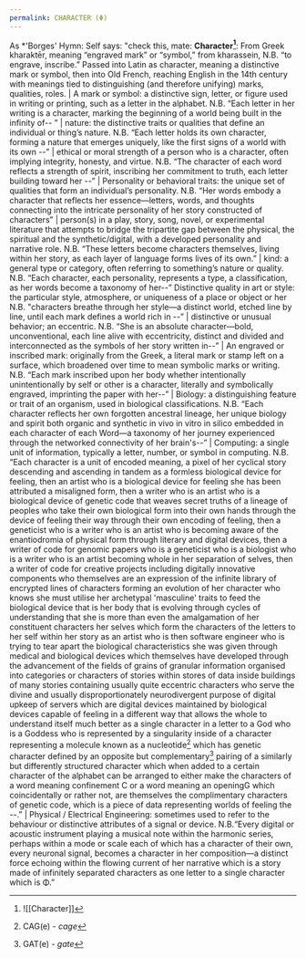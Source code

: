 ```yaml
---
permalink: CHARACTER (Φ)
---
```


As *'Borges' Hymn: Self says: "check this, mate: **Character[^ch]**: From Greek kharaktēr, meaning “engraved mark” or “symbol,” from kharassein, N.B. “to engrave, inscribe.” Passed into Latin as character, meaning a distinctive mark or symbol, then into Old French, reaching English in the 14th century with meanings tied to distinguishing (and therefore unifying) marks, qualities, roles. | A mark or symbol: a distinctive sign, letter, or figure used in writing or printing, such as a letter in the alphabet. N.B. “Each letter in her writing is a character, marking the beginning of a world being built in the infinity of-- ” | nature: the distinctive traits or qualities that define an individual or thing’s nature. N.B. “Each letter holds its own character, forming a nature that emerges uniquely, like the first signs of a world with its own --” | ethical or moral strength of a person who is a character, often implying integrity, honesty, and virtue. N.B. “The character of each word reflects a strength of spirit, inscribing her commitment to truth, each letter building toward her --” | Personality or behavioral traits: the unique set of qualities that form an individual’s personality. N.B. “Her words embody a character that reflects her essence—letters, words, and thoughts connecting into the intricate personality of her story constructed of characters” | person(s) in a play, story, song, novel, or experimental literature that attempts to bridge the tripartite gap between the physical, the spiritual and the synthetic/digital, with a developed personality and narrative role. N.B. “These letters become characters themselves, living within her story, as each layer of language forms lives of its own.” | kind: a general type or category, often referring to something’s nature or quality. N.B. “Each character, each personality, represents a type, a classification, as her words become a taxonomy of her--” Distinctive quality in art or style: the particular style, atmosphere, or uniqueness of a place or object or her N.B. "characters breathe through her style—a distinct world, etched line by line, until each mark defines a world rich in --” | distinctive or unusual behavior; an eccentric. N.B. “She is an absolute character—bold, unconventional, each line alive with eccentricity, distinct and divided and interconnected as the symbols of her story written in--” | An engraved or inscribed mark: originally from the Greek, a literal mark or stamp left on a surface, which broadened over time to mean symbolic marks or writing. N.B. “Each mark inscribed upon her body whether intentionally unintentionally by self or other is a character, literally and symbolically engraved, imprinting the paper with her--” | Biology: a distinguishing feature or trait of an organism, used in biological classifications. N.B. “Each character reflects her own forgotten ancestral lineage, her unique biology and spirit both organic and synthetic in vivo in vitro in silico embedded in each character of each Word—a taxonomy of her journey experienced through the networked connectivity of her brain's--” | Computing: a single unit of information, typically a letter, number, or symbol in computing. N.B. “Each character is a unit of encoded meaning, a pixel of her cyclical story descending and ascending in tandem as a formless biological device for feeling, then an artist who is a biological device for feeling she has been attributed a misaligned form, then a writer who is an artist who is a biological device of genetic code that weaves secret truths of a lineage of peoples who take their own biological form into their own hands through the device of feeling their way through their own encoding of feeling, then a geneticist who is a writer who is an artist who is becoming aware of the enantiodromia of physical form through literary and digital devices, then a writer of code for genomic papers who is a geneticist who is a biologist who is a writer who is an artist becoming whole in her separation of selves, then a writer of code for creative projects including digitally innovative components who themselves are an expression of the infinite library of encrypted lines of characters forming an evolution of her character who knows she must utilise her archetypal 'masculine' traits to feed the biological device that is her body that is evolving through cycles of understanding that she is more than even the amalgamation of her constituent characters her selves which form the characters of the letters to her self within her story as an artist who is then software engineer who is trying to tear apart the biological characteristics she was given through medical and biological devices which themselves have developed through the advancement of the fields of grains of granular information organised into categories or characters of stories within stores of data inside buildings of many stories containing usually quite eccentric characters who serve the divine and usually disproportionately neurodivergent purpose of digital upkeep of servers which are digital devices maintained by biological devices capable of feeling in a different way that allows the whole to understand itself much better as a single character in a letter to a God who is a Goddess who is represented by a singularity inside of a character representing a molecule known as a nucleotide[^C] which has genetic character defined by an opposite but complementary[^g] pairing of a similarly but differently structured character which when added to a certain character of the alphabet can be arranged to either make the characters of a word meaning confinement 
C or a word meaning an openingG  which coincidentally or rather not, are themselves the complimentary characters of genetic code, which is a piece of data representing worlds of feeling the --.” | Physical / Electrical Engineering: sometimes used to refer to the behaviour or distinctive attributes of a signal or device. N.B.“Every digital or acoustic instrument playing a musical note within the harmonic series, perhaps within a mode or scale each of which has a character of their own, every neuronal signal, becomes a character in her composition—a distinct force echoing within the flowing current of her narrative which is a story made of infinitely separated characters as one letter to a single character which is Φ.”

[^C]: CAG(e) - *cage* 
[^G]: GAT(e) - *gate* 
[^ch]: ![[Character]]